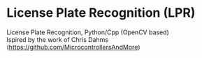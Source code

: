 # License Plate Recognition (LPR)
License Plate Recognition, Python/Cpp (OpenCV based)  
Ispired by the work of Chris Dahms (https://github.com/MicrocontrollersAndMore)
